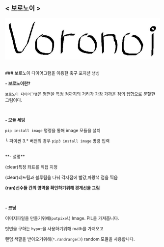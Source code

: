 ## < 보로노이 >
![Voronoi](./Image/Voronoi.JPG)

<br>
### 보로노이 다이어그램을 이용한 축구 포지션 생성

<br>

**- 보로노이란?**

`보로노이 다이어그램`은 평면을 특정 점까지의 거리가 가장 가까운 점의 집합으로 분할한 그림이다.

<br>

**- 모듈 세팅**

`pip install image` 명령을 통해 image 모듈을 설치

└ 파이썬 3.* 버전의 경우 `pip3 install image` 명령 입력


<br>
**- 설명**

(clear)특정 좌표를 직접 지정

(clear)레드팀과 블루팀을 나눠 각지점에 빨강,파랑색 점을 찍음

****(run)선수들 간의 영역을 확인하기위해 경계선을 그림****

<br>

**- 코딩**

이미지파일을 만들기위해(`putpixel`) Image. PIL을 가져옵니다.

빗변을 구하는 `hypot`을 사용하기위해 math를 가져오고

랜덤 색깔을 받아오기위해(`*.randrange()`) random 모듈을 사용합니다.



 

  







